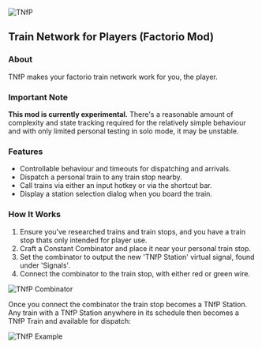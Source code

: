 ![TNfP](https://leehuk.github.io/factorio-tnfp/docs/images/tnfp-logo.png)
## Train Network for Players (Factorio Mod)

### About
TNfP makes your factorio train network work for you, the player.

### Important Note
**This mod is currently experimental.**  There's a reasonable amount of complexity and state tracking required for the relatively simple behaviour and with only limited personal testing in solo mode, it may be unstable.

### Features
* Controllable behaviour and timeouts for dispatching and arrivals.
* Dispatch a personal train to any train stop nearby.
* Call trains via either an input hotkey or via the shortcut bar.
* Display a station selection dialog when you board the train.

### How It Works
1. Ensure you've researched trains and train stops, and you have a train stop thats only intended for player use.
1. Craft a Constant Combinator and place it near your personal train stop.
1. Set the combinator to output the new 'TNfP Station' virtual signal, found under 'Signals'.
1. Connect the combinator to the train stop, with either red or green wire.

![TNfP Combinator](https://leehuk.github.io/factorio-tnfp/docs/images/tnfp-screenshot-combinator.jpg)

Once you connect the combinator the train stop becomes a TNfP Station.  Any train with a TNfP Station anywhere in its schedule
then becomes a TNfP Train and available for dispatch:

![TNfP Example](https://leehuk.github.io/factorio-tnfp/docs/images/tnfp-screenshot-example.gif)